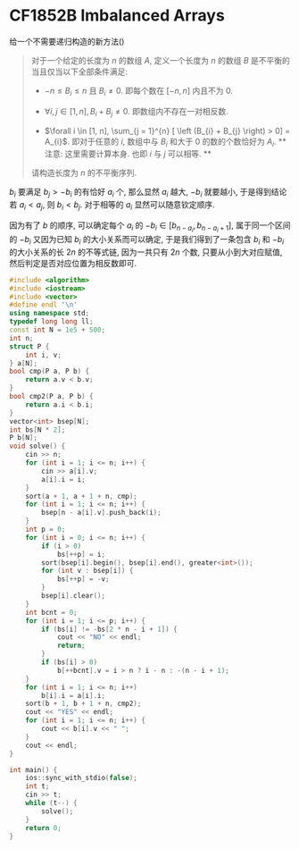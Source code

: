 # CF1852B Imbalanced Arrays

给一个不需要递归构造的新方法()

> 对于一个给定的长度为 $n$ 的数组 $A$, 定义一个长度为 $n$ 的数组 $B$ 是不平衡的当且仅当以下全部条件满足:
> 
> - $-n \leq B_{i} \leq n$ 且 $B_{i} \ne 0$. 即每个数在 $[-n, n]$ 内且不为 $0$.
> 
> - $\forall i, j \in [1, n], B_{i} + B_{j} \neq 0$. 即数组内不存在一对相反数.
> 
> - $\forall i \in [1, n], \sum_{j = 1}^{n} [ \left (B_{i} + B_{j} \right) > 0] = A_{i}$. 即对于任意的 $i$, 数组中与 $B_{i}$ 和大于 $0$ 的数的个数恰好为 $A_{i}$. **注意: 这里需要计算本身. 也即 $i$ 与 $j$ 可以相等. **
> 
> 请构造长度为 $n$ 的不平衡序列.

$b_i$ 要满足 $b_j>-b_i$ 的有恰好 $a_i$ 个, 那么显然 $a_i$ 越大, $-b_i$ 就要越小, 于是得到结论若 $a_i<a_j$, 则 $b_i<b_j$. 对于相等的 $a_i$ 显然可以随意钦定顺序.

因为有了 $b$ 的顺序, 可以确定每个 $a_i$ 的 $-b_i\in [b_{n-a_i}, b_{n-a_i+1}]$, 属于同一个区间的 $-b_i$ 又因为已知 $b_i$ 的大小关系而可以确定, 于是我们得到了一条包含 $b_i$ 和 $-b_i$ 的大小关系的长 $2n$ 的不等式链, 因为一共只有 $2n$ 个数, 只要从小到大对应赋值, 然后判定是否对应位置为相反数即可.

```cpp
#include <algorithm>
#include <iostream>
#include <vector>
#define endl '\n'
using namespace std;
typedef long long ll;
const int N = 1e5 + 500;
int n;
struct P {
    int i, v;
} a[N];
bool cmp(P a, P b) {
    return a.v < b.v;
}
bool cmp2(P a, P b) {
    return a.i < b.i;
}
vector<int> bsep[N];
int bs[N * 2];
P b[N];
void solve() {
    cin >> n;
    for (int i = 1; i <= n; i++) {
        cin >> a[i].v;
        a[i].i = i;
    }
    sort(a + 1, a + 1 + n, cmp);
    for (int i = 1; i <= n; i++) {
        bsep[n - a[i].v].push_back(i);
    }
    int p = 0;
    for (int i = 0; i <= n; i++) {
        if (i > 0)
            bs[++p] = i;
        sort(bsep[i].begin(), bsep[i].end(), greater<int>());
        for (int v : bsep[i]) {
            bs[++p] = -v;
        }
        bsep[i].clear();
    }
    int bcnt = 0;
    for (int i = 1; i <= p; i++) {
        if (bs[i] != -bs[2 * n - i + 1]) {
            cout << "NO" << endl;
            return;
        }
        if (bs[i] > 0)
            b[++bcnt].v = i > n ? i - n : -(n - i + 1);
    }
    for (int i = 1; i <= n; i++)
        b[i].i = a[i].i;
    sort(b + 1, b + 1 + n, cmp2);
    cout << "YES" << endl;
    for (int i = 1; i <= n; i++) {
        cout << b[i].v << " ";
    }
    cout << endl;
}

int main() {
    ios::sync_with_stdio(false);
    int t;
    cin >> t;
    while (t--) {
        solve();
    }
    return 0;
}
```